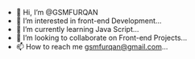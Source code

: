 - 👋 Hi, I’m @GSMFURQAN
- 👀 I’m interested in front-end Development...
- 🌱 I’m currently learning Java Script...
- 💞️ I’m looking to collaborate on Front-end Projects...
- 📫 How to reach me gsmfurqan@gmail.com...

<!---
GSMFURQAN/GSMFURQAN is a ✨ special ✨ repository because its `README.md` (this file) appears on your GitHub profile.
You can click the Preview link to take a look at your changes.
--->
